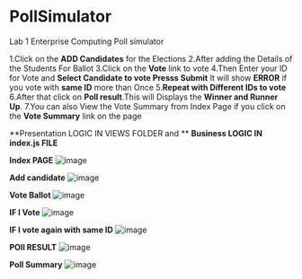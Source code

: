 # PollSimulator
Lab 1 Enterprise Computing Poll simulator

1.Click on the **ADD Candidates** for the Elections 
2.After adding the Details of the Students For Ballot 
3.Click on the **Vote** link to vote 
4.Then Enter your ID for Vote and **Select Candidate to vote Presss Submit** It will show **ERROR** if you vote with **same ID** more than Once
5.**Repeat with Different IDs to vote**
6.After that click on **Poll result**.This will Displays the **Winner and Runner Up**.
7.You can also View the Vote Summary from Index Page if you click on the **Vote Summary** link on the page

**Presentation LOGIC IN VIEWS FOLDER   and  **
**Business LOGIC IN index.js FILE**



**Index PAGE**
![image](https://user-images.githubusercontent.com/60171427/129471967-81caefc2-fe8e-4b53-9df7-681b82d3822a.png)


**Add candidate**
![image](https://user-images.githubusercontent.com/60171427/129471951-8bb1561f-5d4b-4502-8f43-17d1d28e8d16.png)

**Vote Ballot**
![image](https://user-images.githubusercontent.com/60171427/129471989-4ea36bbf-e5e7-4dac-949e-2d3ddb4f7d9f.png)

**IF I Vote**
![image](https://user-images.githubusercontent.com/60171427/129472012-ee523a70-8e98-4166-b41a-14acf096a063.png)

**IF I vote again with same ID**
![image](https://user-images.githubusercontent.com/60171427/129472025-c62a8649-681d-4a40-924b-0295a6603658.png)

**POll RESULT**
![image](https://user-images.githubusercontent.com/60171427/129471858-117effce-bd2c-4939-8daf-23e7927ad923.png)


**Poll Summary**
![image](https://user-images.githubusercontent.com/60171427/129472067-a2d8e146-1f93-4b14-8ec6-acd277df145d.png)




